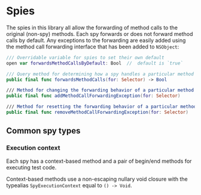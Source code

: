 Spies
=====

The spies in this library all allow the forwarding of method calls to the original (non-spy) methods.  Each spy forwards or does not forward method calls by default.  Any exceptions to the forwarding are easily added using the method call forwarding interface that has been added to `NSObject`:

```swift
/// Overridable variable for spies to set their own default
open var forwardsMethodCallsByDefault: Bool  //  default is `true`

/// Query method for determining how a spy handles a particular method
public final func forwardsMethodCalls(for: Selector) -> Bool

/// Method for changing the forwarding behavior of a particular method
public final func addMethodCallForwardingException(for: Selector)

/// Method for resetting the forwarding behavior of a particular method
public final func removeMethodCallForwardingException(for: Selector)
```


## Common spy types

### Execution context

Each spy has a context-based method and a pair of begin/end methods for executing test code.

Context-based methods use a non-escaping nullary void closure with the typealias `SpyExecutionContext` equal to `() -> Void`.
